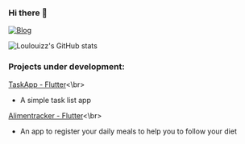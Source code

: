 ### Hi there 👋

[![Blog](https://img.shields.io/badge/linktree-39E09B?style=for-the-badge&logo=linktree&logoColor=white)](https://linktr.ee/loulouiz)

![Loulouizz's GitHub stats](https://github-readme-stats.vercel.app/api?username=loulouizz&show_icons=true&theme=radical)

### Projects under development: 
[TaskApp - Flutter](https://github.com/loulouizz/taskapp)<\br>
- A simple task list app

[Alimentracker - Flutter](https://github.com/loulouizz/Alimentracker)<\br>
- An app to register your daily meals to help you to follow your diet
